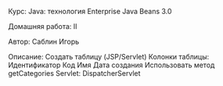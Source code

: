 
Курс: Java: технология Enterprise Java Beans 3.0

Домашняя работа: II

Автор: Саблин Игорь

Описание:
Создать таблицу (JSP/Servlet)
Колонки таблицы:
   Идентификатор
   Код
   Имя
   Дата создания
Использовать метод getCategories
Servlet: DispatcherServlet
